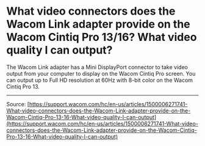 # What video connectors does the Wacom Link adapter provide on the Wacom Cintiq Pro 13/16? What video quality I can output?

The Wacom Link adapter has a Mini DisplayPort connector to take video output from your computer to display on the Wacom Cintiq Pro screen. You can output up to Full HD resolution at 60Hz with 8-bit color on the Wacom Cintiq Pro 13.

---
Source: [https://support.wacom.com/hc/en-us/articles/1500006271741-What-video-connectors-does-the-Wacom-Link-adapter-provide-on-the-Wacom-Cintiq-Pro-13-16-What-video-quality-I-can-output](https://support.wacom.com/hc/en-us/articles/1500006271741-What-video-connectors-does-the-Wacom-Link-adapter-provide-on-the-Wacom-Cintiq-Pro-13-16-What-video-quality-I-can-output)
